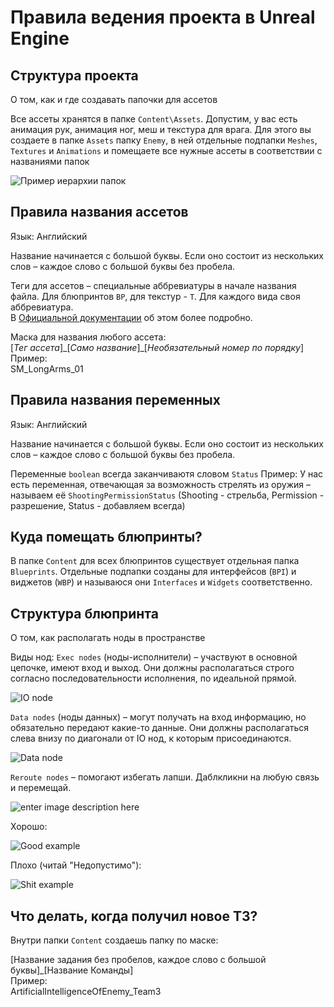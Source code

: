 # Правила ведения проекта в Unreal Engine
## Структура проекта
О том, как и где создавать папочки для ассетов

Все ассеты хранятся в папке `Content\Assets`. Допустим, у вас есть анимация рук, анимация ног, меш и текстура для врага. Для этого вы создаете в папке `Assets` папку `Enemy`, в ней отдельные подпапки `Meshes`, `Textures` и `Animations` и помещаете все нужные ассеты в соответствии с названиями папок

![Пример иерархии папок](https://i.ibb.co/hZhz9Hx/Guide-UE-02.png)

## Правила названия ассетов
Язык: Английский

Название начинается с большой буквы. Если оно состоит из нескольких слов – каждое слово с большой буквы без пробела.

Теги для ассетов – специальные аббревиатуры в начале названия файла. Для блюпринтов `BP`, для текстур - `T`. Для каждого вида своя аббревиатура.  
В [Официальной документации](https://docs.unrealengine.com/5.0/en-US/recommended-asset-naming-conventions-in-unreal-engine-projects/#recommendedassetprefixes) об этом более подробно.

<p>Маска для названия любого ассета:<br>[<i>Тег ассета</i>]_[<i>Само название</i>]_[<i>Необязательный номер по порядку</i>]<br>
Пример:<br>SM_LongArms_01</p>

## Правила названия переменных
Язык: Английский

Название начинается с большой буквы. Если оно состоит из нескольких слов – каждое слово с большой буквы без пробела.

Переменные `boolean` всегда заканчиваютя словом `Status`
Пример:
У нас есть переменная, отвечающая за возможность стрелять из оружия – называем её `ShootingPermissionStatus` (Shooting - стрельба, Permission - разрешение, Status - добавляем всегда)

## Куда помещать блюпринты?
В папке `Content` для всех блюпринтов существует отдельная папка `Blueprints`. Отдельные подпапки созданы для интерфейсов (`BPI`) и виджетов (`WBP`) и называюся они `Interfaces` и `Widgets` соответственно.

## Структура блюпринта
О том, как располагать ноды в пространстве

Виды нод:
`Exec nodes` (ноды-исполнители) – участвуют в основной цепочке, имеют вход и выход. Они должны располагаться строго согласно последовательности исполнения, по идеальной прямой.

![IO node](https://i.ibb.co/Mh3cpzh/Guide-UE-05.png)

`Data nodes` (ноды данных) – могут получать на вход информацию, но обязательно передают какие-то данные. Они должны располагаться слева внизу по диагонали от IO нод, к которым присоединаются.

![Data node](https://i.ibb.co/QpvckhC/Guide-UE-06.png)

`Reroute nodes` – помогают избегать лапши. Даблкликни на любую связь и перемещай.

![enter image description here](https://i.ibb.co/gZtS5Gx/Guide-UE-06.gif)

Хорошо:

![Good example](https://i.ibb.co/8dnMFvy/Guide-UE-03.png)

Плохо (читай "Недопустимо"):

![Shit example](https://i.ibb.co/LRpwnKy/Guide-UE-04.png)

## Что делать, когда получил новое ТЗ?
Внутри папки `Content` создаешь папку по маске:
<p>[Название задания без пробелов, каждое слово с большой буквы]_[Название Команды]<br>
Пример:<br>
ArtificialIntelligenceOfEnemy_Team3</p>
